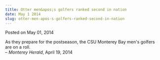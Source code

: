 ```yaml
---
title: Otter men&apos;s golfers ranked second in nation
date: May 1 2014
slug: otter-men-apos-s-golfers-ranked-second-in-nation
---
```





<span class="date">Posted on May 01, 2014    </span>
<p>As they prepare for the postseason, the CSU Monterey Bay men&apos;s
golfers are on a roll.&#xA0;<br>
&#x2013; <em>Monterey Herald</em>, April 19, 2014</br></p>





